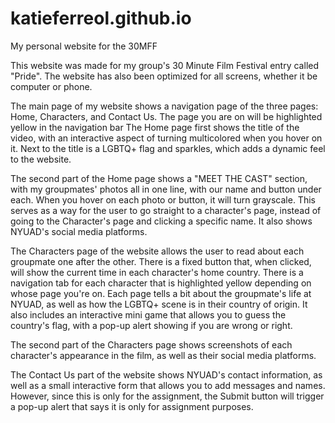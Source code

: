 # katieferreol.github.io
My personal website for the 30MFF

This website was made for my group's 30 Minute Film Festival entry called "Pride". The website has also been optimized for all screens, whether it be computer or phone.

The main page of my website shows a navigation page of the three pages: Home, Characters, and Contact Us. The page you are on will be highlighted yellow in the navigation bar The Home page first shows the title of the video, with an interactive aspect of turning multicolored when you hover on it. Next to the title is a LGBTQ+ flag and sparkles, which adds a dynamic feel to the website.

The second part of the Home page shows a "MEET THE CAST" section, with my groupmates' photos all in one line, with our name and button under each. When you hover on each photo or button, it will turn grayscale. This serves as a way for the user to go straight to a character's page, instead of going to the Character's page and clicking a specific name. It also shows NYUAD's social media platforms.

The Characters page of the website allows the user to read about each groupmate one after the other. There is a fixed button that, when clicked, will show the current time in each character's home country. There is a navigation tab for each character that is highlighted yellow depending on whose page you're on. Each page tells a bit about the groupmate's life at NYUAD, as well as how the LGBTQ+ scene is in their country of origin. It also includes an interactive mini game that allows you to guess the country's flag, with a pop-up alert showing if you are wrong or right.

The second part of the Characters page shows screenshots of each character's appearance in the film, as well as their social media platforms.

The Contact Us part of the website shows NYUAD's contact information, as well as a small interactive form that allows you to add messages and names. However, since this is only for the assignment, the Submit button will trigger a pop-up alert that says it is only for assignment purposes.
